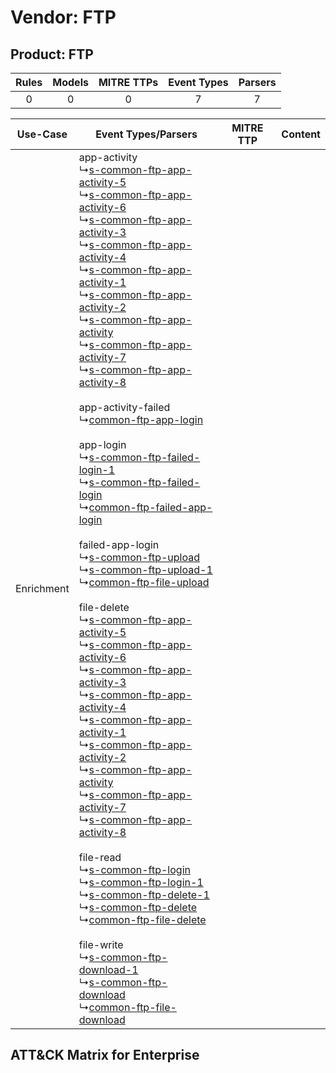 Vendor: FTP
===========
Product: FTP
------------
| Rules | Models | MITRE TTPs | Event Types | Parsers |
|:-----:|:------:|:----------:|:-----------:|:-------:|
|   0   |   0    |     0      |      7      |    7    |

|  Use-Case  | Event Types/Parsers    | MITRE TTP | Content    |
|:----------:| ---- | --------- | ---- |
| Enrichment |  app-activity<br> ↳[s-common-ftp-app-activity-5](Ps/pC_scommonftpappactivity5.md)<br> ↳[s-common-ftp-app-activity-6](Ps/pC_scommonftpappactivity6.md)<br> ↳[s-common-ftp-app-activity-3](Ps/pC_scommonftpappactivity3.md)<br> ↳[s-common-ftp-app-activity-4](Ps/pC_scommonftpappactivity4.md)<br> ↳[s-common-ftp-app-activity-1](Ps/pC_scommonftpappactivity1.md)<br> ↳[s-common-ftp-app-activity-2](Ps/pC_scommonftpappactivity2.md)<br> ↳[s-common-ftp-app-activity](Ps/pC_scommonftpappactivity.md)<br> ↳[s-common-ftp-app-activity-7](Ps/pC_scommonftpappactivity7.md)<br> ↳[s-common-ftp-app-activity-8](Ps/pC_scommonftpappactivity8.md)<br><br> app-activity-failed<br> ↳[common-ftp-app-login](Ps/pC_commonftpapplogin.md)<br><br> app-login<br> ↳[s-common-ftp-failed-login-1](Ps/pC_scommonftpfailedlogin1.md)<br> ↳[s-common-ftp-failed-login](Ps/pC_scommonftpfailedlogin.md)<br> ↳[common-ftp-failed-app-login](Ps/pC_commonftpfailedapplogin.md)<br><br> failed-app-login<br> ↳[s-common-ftp-upload](Ps/pC_scommonftpupload.md)<br> ↳[s-common-ftp-upload-1](Ps/pC_scommonftpupload1.md)<br> ↳[common-ftp-file-upload](Ps/pC_commonftpfileupload.md)<br><br> file-delete<br> ↳[s-common-ftp-app-activity-5](Ps/pC_scommonftpappactivity5.md)<br> ↳[s-common-ftp-app-activity-6](Ps/pC_scommonftpappactivity6.md)<br> ↳[s-common-ftp-app-activity-3](Ps/pC_scommonftpappactivity3.md)<br> ↳[s-common-ftp-app-activity-4](Ps/pC_scommonftpappactivity4.md)<br> ↳[s-common-ftp-app-activity-1](Ps/pC_scommonftpappactivity1.md)<br> ↳[s-common-ftp-app-activity-2](Ps/pC_scommonftpappactivity2.md)<br> ↳[s-common-ftp-app-activity](Ps/pC_scommonftpappactivity.md)<br> ↳[s-common-ftp-app-activity-7](Ps/pC_scommonftpappactivity7.md)<br> ↳[s-common-ftp-app-activity-8](Ps/pC_scommonftpappactivity8.md)<br><br> file-read<br> ↳[s-common-ftp-login](Ps/pC_scommonftplogin.md)<br> ↳[s-common-ftp-login-1](Ps/pC_scommonftplogin1.md)<br> ↳[s-common-ftp-delete-1](Ps/pC_scommonftpdelete1.md)<br> ↳[s-common-ftp-delete](Ps/pC_scommonftpdelete.md)<br> ↳[common-ftp-file-delete](Ps/pC_commonftpfiledelete.md)<br><br> file-write<br> ↳[s-common-ftp-download-1](Ps/pC_scommonftpdownload1.md)<br> ↳[s-common-ftp-download](Ps/pC_scommonftpdownload.md)<br> ↳[common-ftp-file-download](Ps/pC_commonftpfiledownload.md)<br> |    | [](RM/r_m_ftp_ftp_Enrichment.md) |

ATT&CK Matrix for Enterprise
----------------------------
